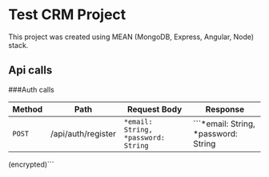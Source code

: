 # Test CRM Project

This project was created using MEAN (MongoDB, Express, Angular, Node) stack.

## Api calls

###Auth calls

Method | Path | Request Body | Response
--- | --- | --- | ---
`POST` | /api/auth/register | ```*email: String, *password: String```| ```*email: String, *password: String
(encrypted)```